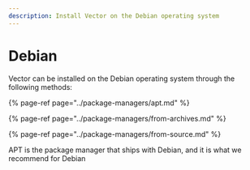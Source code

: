 ```yaml
---
description: Install Vector on the Debian operating system
---
```


# Debian

Vector can be installed on the Debian operating system through the following
methods:

{% page-ref page="../package-managers/apt.md" %}

{% page-ref page="../package-managers/from-archives.md" %}

{% page-ref page="../package-managers/from-source.md" %}

APT is the package manager that ships with Debian, and it is what we
recommend for Debian